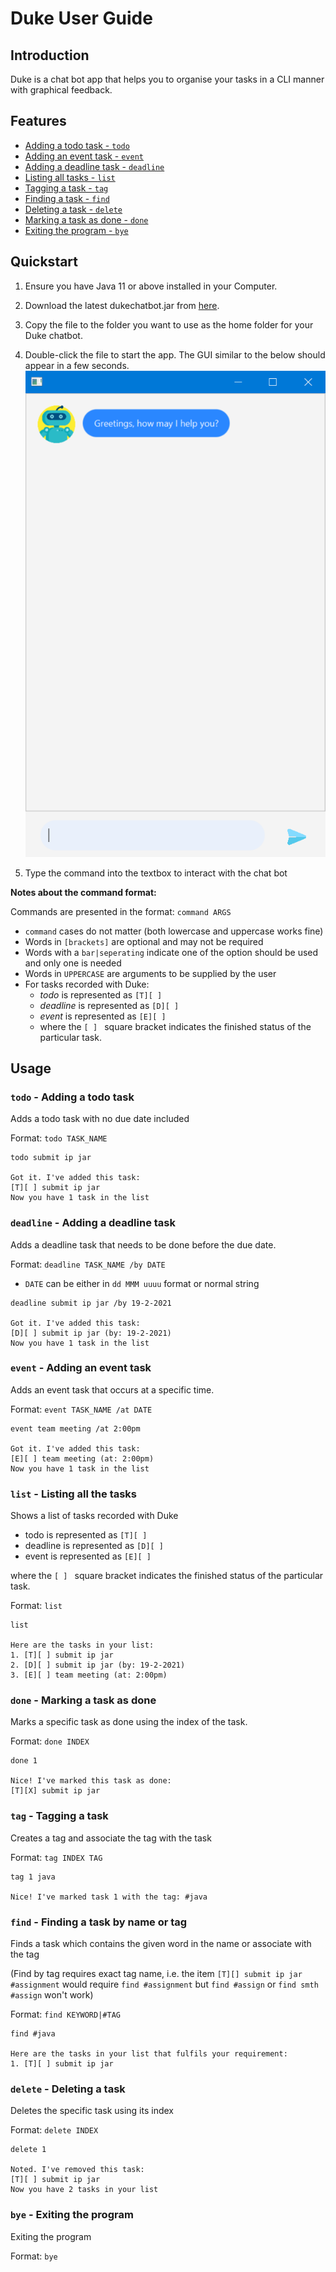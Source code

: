 # Duke User Guide

## Introduction

Duke is a chat bot app that helps you to organise your tasks in a CLI manner with graphical feedback.

## Features
- [Adding a todo task - `todo`](#todo)
- [Adding an event task - `event`](#event)
- [Adding a deadline task - `deadline`](#deadline)
- [Listing all tasks - `list`](#list)
- [Tagging a task - `tag`](#tag)
- [Finding a task - `find`](#find)
- [Deleting a task - `delete`](#delete)
- [Marking a task as done - `done`](#done)
- [Exiting the program - `bye`](#bye) 

## Quickstart
1. Ensure you have Java 11 or above installed in your Computer.

1. Download the latest dukechatbot.jar from [here](https://github.com/markmcwong/ip/releases/tag/v0.3-Finalized).

1. Copy the file to the folder you want to use as the home folder for your Duke chatbot.

1. Double-click the file to start the app. The GUI similar to the below should appear in a few seconds.
   ![img.png](img.png)
1. Type the command into the textbox to interact with the chat bot

**Notes about the command format:**

Commands are presented in the format: `command ARGS`

- `command` cases do not matter (both lowercase and uppercase works fine)
- Words in `[brackets]` are optional and may not be required
- Words with a `bar|seperating` indicate one of the option should be used and only one is needed
- Words in `UPPERCASE` are arguments to be supplied by the user
- For tasks recorded with Duke:
    - *todo* is represented as `[T][ ]`
    - *deadline* is represented as `[D][ ]`
    - *event* is represented as `[E][ ]`
    - where the `[ ] ` square bracket indicates the finished status of the particular task.
    
## Usage

### <a name="todo">`todo` - Adding a todo task</a>

Adds a todo task with no due date included

Format: `todo TASK_NAME`
```
todo submit ip jar 

Got it. I've added this task:
[T][ ] submit ip jar 
Now you have 1 task in the list
```
###  <a name="deadline">`deadline` - Adding a deadline task</a>

Adds a deadline task that needs to be done before the due date.

Format: `deadline TASK_NAME /by DATE`

- `DATE` can be either in `dd MMM uuuu` format or normal string
```
deadline submit ip jar /by 19-2-2021

Got it. I've added this task:
[D][ ] submit ip jar (by: 19-2-2021)
Now you have 1 task in the list
```

###  <a name="event">`event` - Adding an event task</a>

Adds an event task that occurs at a specific time.

Format: `event TASK_NAME /at DATE`
```
event team meeting /at 2:00pm

Got it. I've added this task:
[E][ ] team meeting (at: 2:00pm)
Now you have 1 task in the list
```
### <a name="list">`list` - Listing all the tasks</a>

Shows a list of tasks recorded with Duke

- todo is represented as `[T][ ]`
- deadline is represented as `[D][ ]`
- event is represented as `[E][ ]`

where the `[ ] ` square bracket indicates the finished status of the particular task.

Format: `list`
```
list

Here are the tasks in your list:
1. [T][ ] submit ip jar
2. [D][ ] submit ip jar (by: 19-2-2021)
3. [E][ ] team meeting (at: 2:00pm)
```
### <a name="done">`done` - Marking a task as done</a>

Marks a specific task as done using the index of the task.

Format: `done INDEX`
```
done 1

Nice! I've marked this task as done: 
[T][X] submit ip jar
```
### <a name="tag">`tag` - Tagging a task</a>
Creates a tag and associate the tag with the task

Format: `tag INDEX TAG`
```
tag 1 java

Nice! I've marked task 1 with the tag: #java
```

### <a name="find">`find` - Finding a task by name or tag</a>
Finds a task which contains the given word in the name or associate with the tag

(Find by tag requires exact tag name, i.e. the item `[T][] submit ip jar #assignment` 
would require `find #assignment` but `find #assign` or `find smth #assign` won't work)

Format: `find KEYWORD|#TAG`
```
find #java

Here are the tasks in your list that fulfils your requirement:
1. [T][ ] submit ip jar
```

### <a name="delete">`delete` - Deleting a task</a>
Deletes the specific task using its index

Format: `delete INDEX`

```
delete 1

Noted. I've removed this task:
[T][ ] submit ip jar
Now you have 2 tasks in your list
```

### <a name="bye">`bye` - Exiting the program </a>

Exiting the program

Format: `bye`